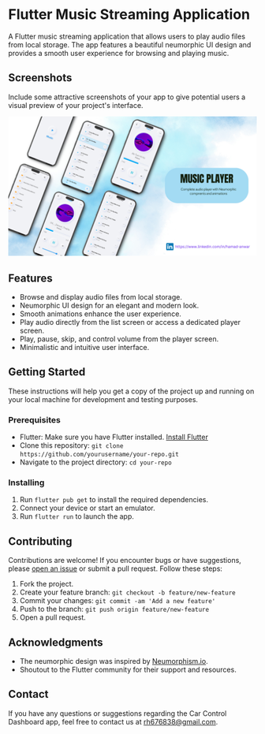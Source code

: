# Flutter Music Streaming Application

A Flutter music streaming application that allows users to play audio files from local storage. The app features a beautiful neumorphic UI design and provides a smooth user experience for browsing and playing music.

## Screenshots

Include some attractive screenshots of your app to give potential users a visual preview of your project's interface.

<img src="demo.png">

## Features

- Browse and display audio files from local storage.
- Neumorphic UI design for an elegant and modern look.
- Smooth animations enhance the user experience.
- Play audio directly from the list screen or access a dedicated player screen.
- Play, pause, skip, and control volume from the player screen.
- Minimalistic and intuitive user interface.

## Getting Started

These instructions will help you get a copy of the project up and running on your local machine for development and testing purposes.

### Prerequisites

- Flutter: Make sure you have Flutter installed. [Install Flutter](https://flutter.dev/docs/get-started/install)
- Clone this repository: `git clone https://github.com/yourusername/your-repo.git`
- Navigate to the project directory: `cd your-repo`

### Installing

1. Run `flutter pub get` to install the required dependencies.
2. Connect your device or start an emulator.
3. Run `flutter run` to launch the app.

## Contributing

Contributions are welcome! If you encounter bugs or have suggestions, please [open an issue](https://github.com/Hamad-Anwar/Neumorphic-Music_Player-Flutter) or submit a pull request. Follow these steps:

1. Fork the project.
2. Create your feature branch: `git checkout -b feature/new-feature`
3. Commit your changes: `git commit -am 'Add a new feature'`
4. Push to the branch: `git push origin feature/new-feature`
5. Open a pull request.


## Acknowledgments

- The neumorphic design was inspired by [Neumorphism.io](https://neumorphism.io/).
- Shoutout to the Flutter community for their support and resources.
## Contact

If you have any questions or suggestions regarding the Car Control Dashboard app, feel free to contact us at rh676838@gmail.com.


